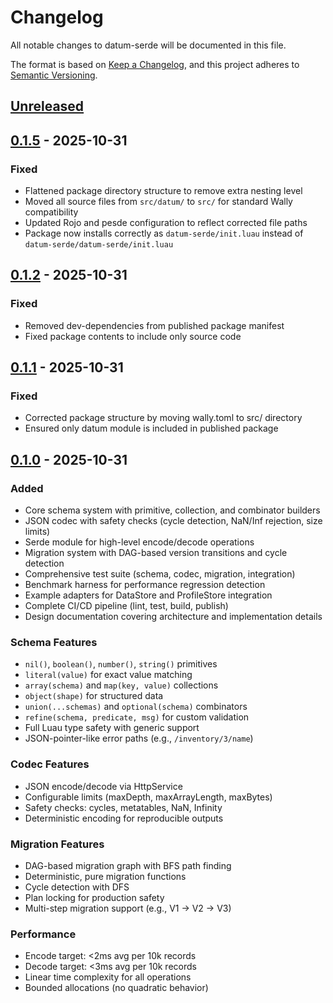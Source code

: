 # Changelog

All notable changes to datum-serde will be documented in this file.

The format is based on [Keep a Changelog](https://keepachangelog.com/en/1.0.0/),
and this project adheres to [Semantic Versioning](https://semver.org/spec/v2.0.0.html).

## [Unreleased]

## [0.1.5] - 2025-10-31

### Fixed

- Flattened package directory structure to remove extra nesting level
- Moved all source files from `src/datum/` to `src/` for standard Wally compatibility
- Updated Rojo and pesde configuration to reflect corrected file paths
- Package now installs correctly as `datum-serde/init.luau` instead of `datum-serde/datum-serde/init.luau`

## [0.1.2] - 2025-10-31

### Fixed

- Removed dev-dependencies from published package manifest
- Fixed package contents to include only source code

## [0.1.1] - 2025-10-31

### Fixed

- Corrected package structure by moving wally.toml to src/ directory
- Ensured only datum module is included in published package

## [0.1.0] - 2025-10-31

### Added

- Core schema system with primitive, collection, and combinator builders
- JSON codec with safety checks (cycle detection, NaN/Inf rejection, size limits)
- Serde module for high-level encode/decode operations
- Migration system with DAG-based version transitions and cycle detection
- Comprehensive test suite (schema, codec, migration, integration)
- Benchmark harness for performance regression detection
- Example adapters for DataStore and ProfileStore integration
- Complete CI/CD pipeline (lint, test, build, publish)
- Design documentation covering architecture and implementation details

### Schema Features

- `nil()`, `boolean()`, `number()`, `string()` primitives
- `literal(value)` for exact value matching
- `array(schema)` and `map(key, value)` collections
- `object(shape)` for structured data
- `union(...schemas)` and `optional(schema)` combinators
- `refine(schema, predicate, msg)` for custom validation
- Full Luau type safety with generic support
- JSON-pointer-like error paths (e.g., `/inventory/3/name`)

### Codec Features

- JSON encode/decode via HttpService
- Configurable limits (maxDepth, maxArrayLength, maxBytes)
- Safety checks: cycles, metatables, NaN, Infinity
- Deterministic encoding for reproducible outputs

### Migration Features

- DAG-based migration graph with BFS path finding
- Deterministic, pure migration functions
- Cycle detection with DFS
- Plan locking for production safety
- Multi-step migration support (e.g., V1 → V2 → V3)

### Performance

- Encode target: <2ms avg per 10k records
- Decode target: <3ms avg per 10k records
- Linear time complexity for all operations
- Bounded allocations (no quadratic behavior)

[Unreleased]: https://github.com/TuneScotty/datum-serde/compare/v0.1.5...HEAD
[0.1.5]: https://github.com/TuneScotty/datum-serde/compare/v0.1.2...v0.1.5
[0.1.2]: https://github.com/TuneScotty/datum-serde/compare/v0.1.1...v0.1.2
[0.1.1]: https://github.com/TuneScotty/datum-serde/compare/v0.1.0...v0.1.1
[0.1.0]: https://github.com/TuneScotty/datum-serde/releases/tag/v0.1.0
